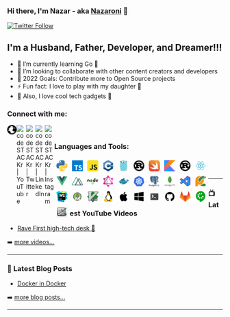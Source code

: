 ### Hi there, I'm Nazar - aka [Nazaroni][website] 👋

[![Twitter Follow](https://img.shields.io/twitter/follow/nazaroni?color=1DA1F2&logo=twitter&style=for-the-badge)]()

## I'm a Husband, Father, Developer, and Dreamer!!!

- 🌱 I’m currently learning Go :ghost:
- 👯 I’m looking to collaborate with other content creators and developers
- 🥅 2022 Goals: Contribute more to Open Source projects
- ⚡ Fun fact: I love to play with my daughter :girl: 
- :electric_plug: Also, I love cool tech gadgets :movie_camera:  

### Connect with me:

[<img align="left" alt="codeSTACKr.com" width="22px" src="https://raw.githubusercontent.com/iconic/open-iconic/master/svg/globe.svg"/>][website]
[<img align="left" alt="codeSTACKr | YouTube" width="22px" src="https://cdn.jsdelivr.net/npm/simple-icons@v3/icons/youtube.svg"/>][youtube]
[<img align="left" alt="codeSTACKr | Twitter" width="22px" src="https://cdn.jsdelivr.net/npm/simple-icons@v3/icons/twitter.svg"/>][twitter]
[<img align="left" alt="codeSTACKr | LinkedIn" width="22px" src="https://cdn.jsdelivr.net/npm/simple-icons@v3/icons/linkedin.svg"/>][linkedin]
[<img align="left" alt="codeSTACKr | Instagram" width="22px" src="https://cdn.jsdelivr.net/npm/simple-icons@v3/icons/instagram.svg"/>][instagram]

<br />

### Languages and Tools:

<img align="left" alt="Python" width="26px" style="margin: 5px" src="assets/python.webp" />
<img align="left" alt="TypeScript" width="26px" style="margin: 5px" src="assets/typescript.webp" />
<img align="left" alt="JavaScript" width="26px" style="margin: 5px" src="assets/javascript.webp" />
<img align="left" alt="C++" width="26px" style="margin: 5px" src="assets/cpp.webp" />
<img align="left" alt="Go" width="26px" style="margin: 5px" src="assets/go.webp" />
<img align="left" alt="Rust" width="26px" style="margin: 5px" src="assets/rust.webp" />
<img align="left" alt="Swift" width="26px" style="margin: 5px" src="assets/swift.png" />
<img align="left" alt="Kotlin" width="26px" style="margin: 5px" src="assets/kotlin.png" />
<img align="left" alt="Rust" width="26px" style="margin: 5px" src="assets/rust.webp" />
<img align="left" alt="React" width="26px" style="margin: 5px" src="assets/react.webp" />
<img align="left" alt="Vue" width="26px" style="margin: 5px" src="assets/vuejs.webp" />
<img align="left" alt="Nuxt" width="26px" style="margin: 5px" src="assets/nuxt-dot-js.png" />
<img align="left" alt="NodeJS" width="26px" style="margin: 5px" src="assets/nodejs.webp" />
<img align="left" alt="GraphQL" width="26px" style="margin: 5px" src="assets/graphql.png" />
<img align="left" alt="Docker" width="26px" style="margin: 5px" src="assets/docker.webp" />
<img align="left" alt="k8s" width="26px" style="margin: 5px" src="assets/kubernets.png" />
<img align="left" alt="PostgreSQL" width="26px" style="margin: 5px" src="assets/postgresql.webp" />
<img align="left" alt="MongoDB" width="26px" style="margin: 5px" src="assets/mongodb.webp" />
<img align="left" alt="Visual Studio Code" width="26px" style="margin: 5px" src="assets/vs_code_dark.png" />
<img align="left" alt="PyCharm" width="26px" style="margin: 5px" src="assets/pycharm.webp" />
<img align="left" alt="WebStorm" width="26px" style="margin: 5px" src="assets/webstorm.png" />
<img align="left" alt="Android Studio" width="26px" style="margin: 5px" src="assets/android-studio.png" />
<img align="left" alt="Vim" width="26px" style="margin: 5px" src="assets/vim.png" />
<img align="left" alt="Linux" width="26px" style="margin: 5px" src="assets/linux.webp" />
<img align="left" alt="MacOS" width="26px" style="margin: 5px" src="assets/apple.webp" />
<img align="left" alt="Windows" width="26px" style="margin: 5px" src="assets/windows.webp" />
<img align="left" alt="Terminal" width="26px" style="margin: 5px" src="assets/terminal.webp" />
<img align="left" alt="GitHub" width="26px" style="margin: 5px" src="assets/github.webp" />
<img align="left" alt="GitLab" width="26px" style="margin: 5px" src="assets/gitlab.webp" />
<img align="left" alt="Cucumber" width="26px" style="margin: 5px" src="assets/cucumber.png" />
<img align="left" alt="Selenium" width="26px" style="margin: 5px" src="assets/Selenium-Logo.png" />

<br />
<br />

---

### 📺 Latest YouTube Videos

<!-- YOUTUBE:START -->
- [Rave First high-tech desk 🤯](https://youtu.be/hD-lNMkbV3M)
<!-- YOUTUBE:END -->

➡️ [more videos...](https://youtube.com/nazarmalyy)

---

### 📕 Latest Blog Posts

<!-- BLOG-POST-LIST:START -->
- [Docker in Docker](https://https://dev.to/nazaroni)

<!-- BLOG-POST-LIST:END -->

➡️ [more blog posts...](https://https://dev.to/nazaroni)

---


[website]: https://github.com/Nazaroni
[twitter]: https://twitter.com/Nazaroni
[youtube]: https://www.youtube.com/NazarMalyy
[instagram]: https://instagram.com/nazaroni
[linkedin]: https://linkedin.com/in/nazarmalyy